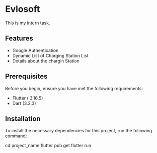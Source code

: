 # Evlosoft

This is my intern task.

## Features

- Google Authentication
- Dynamic List of Charging Station List
- Details about the chargin Station

## Prerequisites

Before you begin, ensure you have met the following requirements:
- Flutter ( 3.16.5)
- Dart (3.2.3)


## Installation

To install the necessary dependencies for this project, run the following command:

cd project_name
flutter pub get
flutter run 
